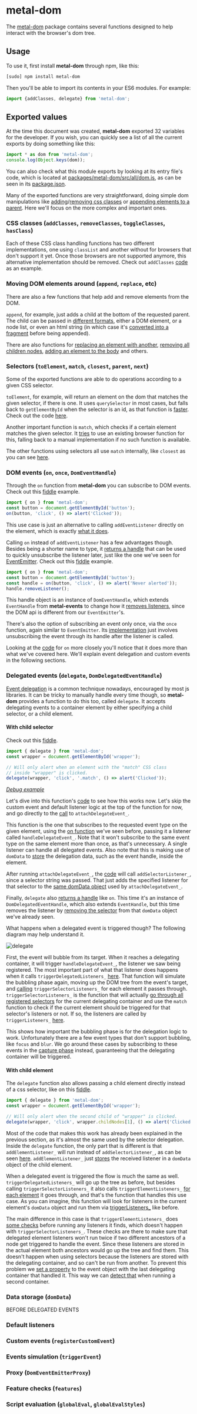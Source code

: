 # metal-dom

The [metal-dom](https://github.com/metal/metal.js/tree/master/packages/metal-dom)
package contains several functions designed to help interact with the browser's
dom tree.

## Usage

To use it, first install **metal-dom** through npm, like this:
```sh
[sudo] npm install metal-dom
```

Then you'll be able to import its contents in your ES6 modules. For example:

```js
import {addClasses, delegate} from 'metal-dom';
```

## Exported values

At the time this document was created, **metal-dom** exported 32 variables for
the developer. If you wish, you can quickly see a list of all the current
exports by doing something like this:

```js
import * as dom from 'metal-dom';
console.log(Object.keys(dom));
```

You can also check what this module exports by looking at its entry file's code,
which is located at
[packages/metal-dom/src/all/dom.js](https://github.com/metal/metal.js/blob/88a5b6779596337ecc26b9615f57b848373e730a/packages/metal-dom/src/all/dom.js),
as can be seen in its [package.json](https://github.com/metal/metal.js/blob/88a5b6779596337ecc26b9615f57b848373e730a/packages/metal-dom/package.json#L11).

Many of the exported functions are very straightforward, doing simple dom
manipulations like [adding](https://github.com/metal/metal.js/blob/88a5b6779596337ecc26b9615f57b848373e730a/packages/metal-dom/src/domNamed.js#L27)/[removing css classes](https://github.com/metal/metal.js/blob/88a5b6779596337ecc26b9615f57b848373e730a/packages/metal-dom/src/domNamed.js#L515)
or [appending elements to a parent](https://github.com/metal/metal.js/blob/88a5b6779596337ecc26b9615f57b848373e730a/packages/metal-dom/src/domNamed.js#L167).
Here we'll focus on the more complex and important ones.

### CSS classes (`addClasses`, `removeClasses`, `toggleClasses`, `hasClass`)

Each of these CSS class handling functions has two different implementations,
one using `classList` and another without for browsers that don't support it
yet. Once those browsers are not supported anymore, this alternative
implementation should be removed. Check out `addClasses` [code](https://github.com/metal/metal.js/blob/88a5b6779596337ecc26b9615f57b848373e730a/packages/metal-dom/src/domNamed.js#L27)
as an example.

### Moving DOM elements around (`append`, `replace`, etc)

There are also a few functions that help add and remove elements from the DOM.

`append`, for example, just adds a child at the bottom of the requested parent.
The child can be passed in [different formats](https://github.com/metal/metal.js/blob/88a5b6779596337ecc26b9615f57b848373e730a/packages/metal-dom/src/domNamed.js#L164),
either a DOM element, or a node list, or even an html string (in which case it's
[converted into a fragment](https://github.com/metal/metal.js/blob/88a5b6779596337ecc26b9615f57b848373e730a/packages/metal-dom/src/domNamed.js#L169)
before being appended).

There are also functions for
[replacing an element with another](https://github.com/metal/metal.js/blob/88a5b6779596337ecc26b9615f57b848373e730a/packages/metal-dom/src/domNamed.js#L570),
[removing all children nodes](https://github.com/metal/metal.js/blob/88a5b6779596337ecc26b9615f57b848373e730a/packages/metal-dom/src/domNamed.js#L503),
[adding an element to the body](https://github.com/metal/metal.js/blob/88a5b6779596337ecc26b9615f57b848373e730a/packages/metal-dom/src/domNamed.js#L284)
and others.

### Selectors (`toElement`, `match`, `closest`, `parent`, `next`)

Some of the exported functions are able to do operations according to a given
CSS selector.

`toElement`, for example, will return an element on the dom that matches the
given selector, if there is one. It uses `querySelector` in most cases, but
falls back to `getElementById` when the selector is an id, as that function is
[faster](https://jsperf.com/maira-getbyid). Check out the code [here](https://github.com/metal/metal.js/blob/88a5b6779596337ecc26b9615f57b848373e730a/packages/metal-dom/src/domNamed.js#L680).

Another important function is `match`, which checks if a certain element matches
the given selector. It [tries](https://github.com/metal/metal.js/blob/88a5b6779596337ecc26b9615f57b848373e730a/packages/metal-dom/src/domNamed.js#L382)
to use an existing browser function for this, falling back to a manual
implementation if no such function is available.

The other functions using selectors all use `match` internally, like
`closest` as you can see [here](https://github.com/metal/metal.js/blob/88a5b6779596337ecc26b9615f57b848373e730a/packages/metal-dom/src/domNamed.js#L152).

### DOM events (`on`, `once`, `DomEventHandle`)

Through the `on` function from **metal-dom** you can subscribe to DOM events.
Check out this [fiddle](https://jsfiddle.net/metaljs/dw1648c4/) example.

```js
import { on } from 'metal-dom';
const button = document.getElementById('button');
on(button, 'click', () => alert('Clicked'));
```

This use case is just an alternative to calling `addEventListener` directly on
the element, which is exactly [what it does](https://github.com/metal/metal.js/blob/88a5b6779596337ecc26b9615f57b848373e730a/packages/metal-dom/src/domNamed.js#L456).

Calling `on` instead of `addEventListener` has a few advantages though. Besides
being a shorter name to type, it [returns a handle](https://github.com/metal/metal.js/blob/88a5b6779596337ecc26b9615f57b848373e730a/packages/metal-dom/src/domNamed.js#L457)
that can be used to quickly unsubscribe the listener later, just like the one
we've seen for [EventEmitter](https://github.com/mairatma/metal-training/blob/88a5b6779596337ecc26b9615f57b848373e730a/docs/metal.js/metal-events/EventHandle.md).
Check out this [fiddle](https://jsfiddle.net/metaljs/jx6fjm9v/) example.

```js
import { on } from 'metal-dom';
const button = document.getElementById('button');
const handle = on(button, 'click', () => alert('Never alerted'));
handle.removeListener();
```

This handle object is an instance of `DomEventHandle`, which extends
`EventHandle` from **metal-events** to change how it [removes listeners](https://github.com/metal/metal.js/blob/88a5b6779596337ecc26b9615f57b848373e730a/packages/metal-dom/src/DomEventHandle.js#L28),
since the DOM api is different from our `EventEmitter`'s.

There's also the option of subscribing an event only once, via the `once`
function, again similar to `EventEmitter`. Its [implementation](https://github.com/metal/metal.js/blob/88a5b6779596337ecc26b9615f57b848373e730a/packages/metal-dom/src/domNamed.js#L470)
just involves unsubscribing the event through its handle after the listener is
called.

Looking at the [code](https://github.com/metal/metal.js/blob/88a5b6779596337ecc26b9615f57b848373e730a/packages/metal-dom/src/domNamed.js#L447)
for `on` more closely you'll notice that it does more than what we've covered
here. We'll explain event delegation and custom events in the following sections.

### Delegated events (`delegate`, `DomDelegatedEventHandle`)

[Event delegation](https://davidwalsh.name/event-delegate) is a common technique
nowadays, encouraged by most js libraries. It can be tricky to manually handle
every time though, so **metal-dom** provides a function to do this too, called
`delegate`. It accepts delegating events to a container element by either
specifying a child selector, or a child element.

#### With child selector

Check out this [fiddle](https://jsfiddle.net/metaljs/fqmjrk7z/).

```js
import { delegate } from 'metal-dom';
const wrapper = document.getElementById('wrapper');

// Will only alert when an element with the "match" CSS class
// inside "wrapper" is clicked.
delegate(wrapper, 'click', '.match', () => alert('Clicked'));
```

*[Debug example](../../../playground/examples/metal-dom/delegate.js)*

Let's dive into this function's [code](https://github.com/metal/metal.js/blob/9f21d053063438139b10fa9f9b74537934f170d5/packages/metal-dom/src/domNamed.js#L230)
to see how this works now. Let's skip the custom event and default listener
logic at the top of the function for now, and go directly to the
[call](https://github.com/metal/metal.js/blob/9f21d053063438139b10fa9f9b74537934f170d5/packages/metal-dom/src/domNamed.js#L243)
to `attachDelegateEvent_`.

This function is the one that subscribes to the
requested event type on the given element, using the [on function](https://github.com/metal/metal.js/blob/9f21d053063438139b10fa9f9b74537934f170d5/packages/metal-dom/src/domNamed.js#L134)
we've seen before, passing it a listener called `handleDelegateEvent_`. Note
that it won't subscribe to the same event type on the same element more than
once, as that's unnecessary. A single listener can handle all delegated events.
Also note that this is making use of `domData` to
[store](https://github.com/metal/metal.js/blob/9f21d053063438139b10fa9f9b74537934f170d5/packages/metal-dom/src/domNamed.js#L131)
the delegation data, such as the event handle, inside the element.

After running `attachDelegateEvent_`, the [code](https://github.com/metal/metal.js/blob/9f21d053063438139b10fa9f9b74537934f170d5/packages/metal-dom/src/domNamed.js#L245)
will call `addSelectorListener_`, since a selector string was passed. That just
adds the specified listener for that selector to the [same domData object](https://github.com/metal/metal.js/blob/9f21d053063438139b10fa9f9b74537934f170d5/packages/metal-dom/src/domNamed.js#L105)
used by `attachDelegateEvent_`.

Finally, `delegate` also [returns a handle](https://github.com/metal/metal.js/blob/9f21d053063438139b10fa9f9b74537934f170d5/packages/metal-dom/src/domNamed.js#L250)
like `on`. This time it's an instance of `DomDelegatedEventHandle`, which also
extends `EventHandle`, but this time removes the listener by
[removing the selector](https://github.com/metal/metal.js/blob/9f21d053063438139b10fa9f9b74537934f170d5/packages/metal-dom/src/DomDelegatedEventHandle.js#L30)
from that `domData` object we've already seen.

What happens when a delegated event is triggered though? The following diagram
may help understand it.

![delegate](../../diagrams/delegate.png)

First, the event will bubble from its target. When it reaches a delegating
container, it will trigger `handleDelegateEvent_`, the listener we saw being
registered. The most important part of what that listener does happens when it
calls `triggerDelegatedListeners_` [here](https://github.com/metal/metal.js/blob/9f21d053063438139b10fa9f9b74537934f170d5/packages/metal-dom/src/domNamed.js#L313). That function will simulate the bubbling phase again, moving up the
DOM tree from the event's target, and [calling](https://github.com/metal/metal.js/blob/9f21d053063438139b10fa9f9b74537934f170d5/packages/metal-dom/src/domNamed.js#L659)
`triggerSelectorListeners_` for each element it passes through.
`triggerSelectorListeners_` is the function that will actually
[go through all registered selectors](https://github.com/metal/metal.js/blob/9f21d053063438139b10fa9f9b74537934f170d5/packages/metal-dom/src/domNamed.js#L828)
for the current delegating container and use the `match` function to check if
the current element should be triggered for that selector's listeners or not.
If so, the listeners are called by `triggerListeners_` [here](https://github.com/metal/metal.js/blob/9f21d053063438139b10fa9f9b74537934f170d5/packages/metal-dom/src/domNamed.js#L806).

This shows how important the bubbling phase is for the delegation logic to work.
Unfortunately there are a few event types that don't support bubbling, like
`focus` and `blur`. We go around these cases by subscribing to these events in
the [capture phase](https://github.com/metal/metal.js/blob/9f21d053063438139b10fa9f9b74537934f170d5/packages/metal-dom/src/domNamed.js#L138)
instead, guaranteeing that the delegating container will be triggered.

#### With child element

The `delegate` function also allows passing a child element directly instead of
a css selector, like on this [fiddle](https://jsfiddle.net/metaljs/0rthtwbs/).

```js
import { delegate } from 'metal-dom';
const wrapper = document.getElementById('wrapper');

// Will only alert when the second child of "wrapper" is clicked.
delegate(wrapper, 'click', wrapper.childNodes[1], () => alert('Clicked'));
```

Most of the code that makes this work has already been explained in the previous
section, as it's almost the same used by the selector delegation. Inside the
`delegate` function, the only part that is different is that
`addElementListener_` will run instead of `addSelectorListener_`, as can be
seen [here](https://github.com/metal/metal.js/blob/9f21d053063438139b10fa9f9b74537934f170d5/packages/metal-dom/src/domNamed.js#L247).
`addElementListener_` just [stores](https://github.com/metal/metal.js/blob/9f21d053063438139b10fa9f9b74537934f170d5/packages/metal-dom/src/domNamed.js#L92)
the received listener in a `domData` object of the child element.

When a delegated event is triggered the flow is much the same as well.
`triggerDelegatedListeners_` will go up the tree as before, but besides calling
`triggerSelectorListeners_` it also calls `triggerElementListeners_` [for each element](https://github.com/metal/metal.js/blob/9f21d053063438139b10fa9f9b74537934f170d5/packages/metal-dom/src/domNamed.js#L658)
it goes through, and that's the function that handles this use case. As you can
imagine, this function will look for listeners in the current element's
`domData` object and run them via [triggerListeners_](https://github.com/metal/metal.js/blob/9f21d053063438139b10fa9f9b74537934f170d5/packages/metal-dom/src/domNamed.js#L763)
like before.

The main difference in this case is that `triggerElementListeners_` does
[some checks](https://github.com/metal/metal.js/blob/9f21d053063438139b10fa9f9b74537934f170d5/packages/metal-dom/src/domNamed.js#L761)
before running any listeners it finds, which doesn't happen with
`triggerSelectorListeners_`. These checks are there to make sure that delegated
element listeners won't run twice if two different ancestors of a node get
triggered to handle the event. Since these listeners are stored in the actual
element both ancestors would go up the tree and find them. This doesn't happen
when using selectors because the listeners are stored with the delegating
container, and so can't be run from another. To prevent this problem we
[set a property](https://github.com/metal/metal.js/blob/9f21d053063438139b10fa9f9b74537934f170d5/packages/metal-dom/src/domNamed.js#L317)
to the event object with the last delegating container that handled it. This way
we can [detect that](https://github.com/metal/metal.js/blob/9f21d053063438139b10fa9f9b74537934f170d5/packages/metal-dom/src/domNamed.js#L761)
when running a second container.

### Data storage (`domData`)

BEFORE DELEGATED EVENTS

### Default listeners 

### Custom events (`registerCustomEvent`)

### Events simulation (`triggerEvent`)

### Proxy (`DomEventEmitterProxy`)

### Feature checks (`features`)

### Script evaluation (`globalEval`, `globalEvalStyles`)

